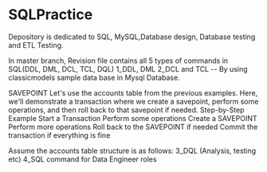 # SQLPractice
Depository is dedicated to SQL, MySQL,Database design, Database testing and ETL Testing.

In master branch, Revision file contains all 5 types of commands in SQL(DDL, DML, DCL, TCL, DQL)
1_DDL, DML
2_DCL and TCL
-- By using classicmodels sample data base in Mysql Database.

SAVEPOINT
Let's use the accounts table from the previous examples. Here, we'll demonstrate a transaction where we create a savepoint, perform some operations, and then roll back to that savepoint if needed.
Step-by-Step Example
Start a Transaction
Perform some operations
Create a SAVEPOINT
Perform more operations
Roll back to the SAVEPOINT if needed
Commit the transaction if everything is fine



Assume the accounts table structure is as follows:
3_DQL (Analysis, testing etc)
4_SQL command for Data Engineer roles
